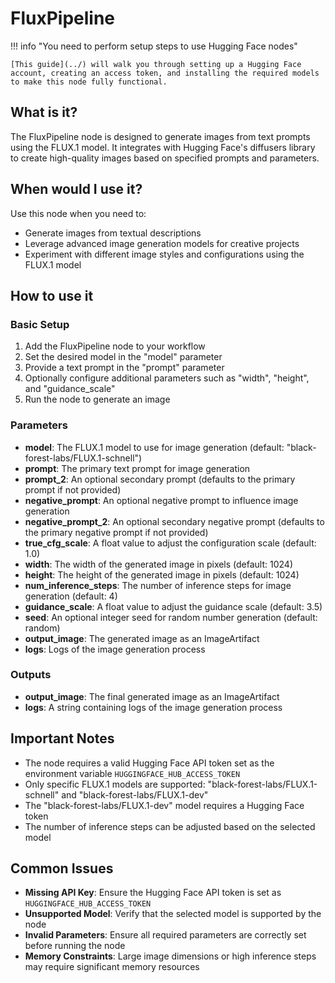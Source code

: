 # FluxPipeline

!!! info "You need to perform setup steps to use Hugging Face nodes"

    [This guide](../) will walk you through setting up a Hugging Face account, creating an access token, and installing the required models to make this node fully functional.

## What is it?

The FluxPipeline node is designed to generate images from text prompts using the FLUX.1 model. It integrates with Hugging Face's diffusers library to create high-quality images based on specified prompts and parameters.

## When would I use it?

Use this node when you need to:

- Generate images from textual descriptions
- Leverage advanced image generation models for creative projects
- Experiment with different image styles and configurations using the FLUX.1 model

## How to use it

### Basic Setup

1. Add the FluxPipeline node to your workflow
1. Set the desired model in the "model" parameter
1. Provide a text prompt in the "prompt" parameter
1. Optionally configure additional parameters such as "width", "height", and "guidance_scale"
1. Run the node to generate an image

### Parameters

- **model**: The FLUX.1 model to use for image generation (default: "black-forest-labs/FLUX.1-schnell")
- **prompt**: The primary text prompt for image generation
- **prompt_2**: An optional secondary prompt (defaults to the primary prompt if not provided)
- **negative_prompt**: An optional negative prompt to influence image generation
- **negative_prompt_2**: An optional secondary negative prompt (defaults to the primary negative prompt if not provided)
- **true_cfg_scale**: A float value to adjust the configuration scale (default: 1.0)
- **width**: The width of the generated image in pixels (default: 1024)
- **height**: The height of the generated image in pixels (default: 1024)
- **num_inference_steps**: The number of inference steps for image generation (default: 4)
- **guidance_scale**: A float value to adjust the guidance scale (default: 3.5)
- **seed**: An optional integer seed for random number generation (default: random)
- **output_image**: The generated image as an ImageArtifact
- **logs**: Logs of the image generation process

### Outputs

- **output_image**: The final generated image as an ImageArtifact
- **logs**: A string containing logs of the image generation process

## Important Notes

- The node requires a valid Hugging Face API token set as the environment variable `HUGGINGFACE_HUB_ACCESS_TOKEN`
- Only specific FLUX.1 models are supported: "black-forest-labs/FLUX.1-schnell" and "black-forest-labs/FLUX.1-dev"
- The "black-forest-labs/FLUX.1-dev" model requires a Hugging Face token
- The number of inference steps can be adjusted based on the selected model

## Common Issues

- **Missing API Key**: Ensure the Hugging Face API token is set as `HUGGINGFACE_HUB_ACCESS_TOKEN`
- **Unsupported Model**: Verify that the selected model is supported by the node
- **Invalid Parameters**: Ensure all required parameters are correctly set before running the node
- **Memory Constraints**: Large image dimensions or high inference steps may require significant memory resources
